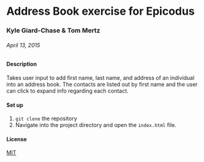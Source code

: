 # Address Book exercise for Epicodus

### Kyle Giard-Chase & Tom Mertz

###### April 13, 2015

#### Description

Takes user input to add first name, last name, and address of an individual into an address book. The contacts are listed out by first name and the user can click to expand info regarding each contact.

#### Set up

1. `git clone` the repository
2. Navigate into the project directory and open the `index.html` file.

#### License

[MIT](https://gist.github.com/tfmertz/f59650110a594d4e226b)
